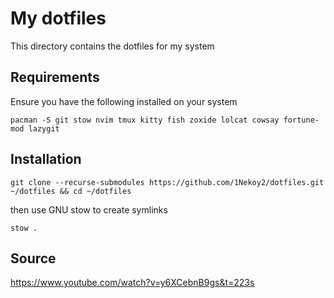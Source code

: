 # My dotfiles

This directory contains the dotfiles for my system

## Requirements

Ensure you have the following installed on your system

```
pacman -S git stow nvim tmux kitty fish zoxide lolcat cowsay fortune-mod lazygit 
```

## Installation


```
git clone --recurse-submodules https://github.com/1Nekoy2/dotfiles.git ~/dotfiles && cd ~/dotfiles
```

then use GNU stow to create symlinks

```
stow .
```

## Source

https://www.youtube.com/watch?v=y6XCebnB9gs&t=223s
